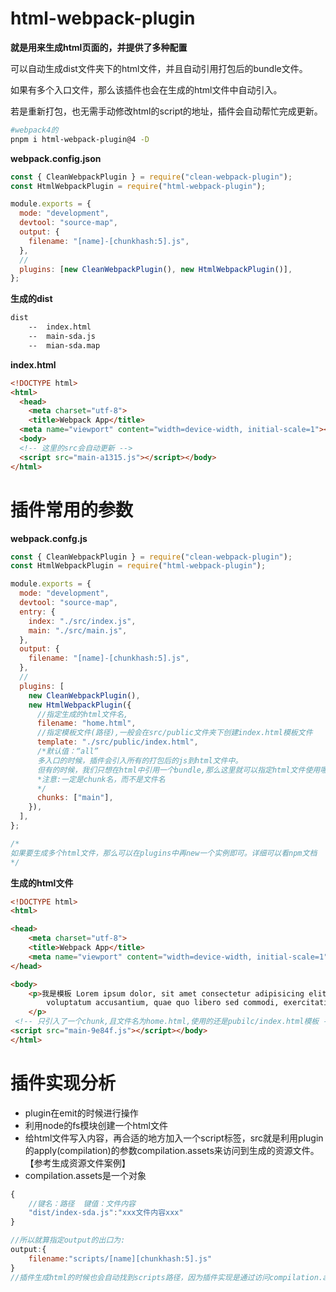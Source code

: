 # html-webpack-plugin

**就是用来生成html页面的，并提供了多种配置**

可以自动生成dist文件夹下的html文件，并且自动引用打包后的bundle文件。

如果有多个入口文件，那么该插件也会在生成的html文件中自动引入。

若是重新打包，也无需手动修改html的script的地址，插件会自动帮忙完成更新。

```sh
#webpack4的
pnpm i html-webpack-plugin@4 -D
```

**webpack.config.json**

```js
const { CleanWebpackPlugin } = require("clean-webpack-plugin");
const HtmlWebpackPlugin = require("html-webpack-plugin");

module.exports = {
  mode: "development",
  devtool: "source-map",
  output: {
    filename: "[name]-[chunkhash:5].js",
  },
  //
  plugins: [new CleanWebpackPlugin(), new HtmlWebpackPlugin()],
};

```

**生成的dist**

```sh
dist
	--	index.html
	--	main-sda.js
	--	mian-sda.map
```

**index.html**

```html
<!DOCTYPE html>
<html>
  <head>
    <meta charset="utf-8">
    <title>Webpack App</title>
  <meta name="viewport" content="width=device-width, initial-scale=1"></head>
  <body>
  <!-- 这里的src会自动更新 -->
  <script src="main-a1315.js"></script></body>
</html>
```

# 插件常用的参数

**webpack.confg.js**

```js
const { CleanWebpackPlugin } = require("clean-webpack-plugin");
const HtmlWebpackPlugin = require("html-webpack-plugin");

module.exports = {
  mode: "development",
  devtool: "source-map",
  entry: {
    index: "./src/index.js",
    main: "./src/main.js",
  },
  output: {
    filename: "[name]-[chunkhash:5].js",
  },
  //
  plugins: [
    new CleanWebpackPlugin(),
    new HtmlWebpackPlugin({
      //指定生成的html文件名,
      filename: "home.html",
      //指定模板文件(路径),一般会在src/public文件夹下创建index.html模板文件
      template: "./src/public/index.html",
      /*默认值：“all”  
      多入口的时候，插件会引入所有的打包后的js到html文件中。
      但有的时候，我们只想在html中引用一个bundle,那么这里就可以指定html文件使用哪个chunk的js
      *注意:一定是chunk名，而不是文件名
      */
      chunks: ["main"],
    }),
  ],
};

/*
如果要生成多个html文件，那么可以在plugins中再new一个实例即可。详细可以看npm文档
*/
```

**生成的html文件**

```html
<!DOCTYPE html>
<html>

<head>
    <meta charset="utf-8">
    <title>Webpack App</title>
    <meta name="viewport" content="width=device-width, initial-scale=1">
</head>

<body>
    <p>我是模板 Lorem ipsum dolor, sit amet consectetur adipisicing elit. Rem voluptates harum laborum magni ab alias vero
        voluptatum accusantium, quae quo libero sed commodi, exercitationem doloribus veniam est. Ex, voluptas animi.
    </p>
 <!-- 只引入了一个chunk,且文件名为home.html,使用的还是pubilc/index.html模板 -->
<script src="main-9e84f.js"></script></body>
</html>
```



# 插件实现分析

* plugin在emit的时候进行操作
* 利用node的fs模块创建一个html文件
* 给html文件写入内容，再合适的地方加入一个script标签，src就是利用plugin的apply(compilation)的参数compilation.assets来访问到生成的资源文件。【参考生成资源文件案例】
* compilation.assets是一个对象

```js
{
    //键名：路径  键值：文件内容
    "dist/index-sda.js":"xxx文件内容xxx"
}

//所以就算指定output的出口为:
output:{
    filename:"scripts/[name][chunkhash:5].js"
}
//插件生成html的时候也会自动找到scripts路径，因为插件实现是通过访问compilation.assets来生成html的
```




